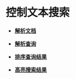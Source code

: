 # 控制文本搜索

-   **[解析文档](解析文档.md)**  

-   **[解析查询](解析查询.md)**  

-   **[排序查询结果](排序查询结果.md)**  

-   **[高亮搜索结果](高亮搜索结果.md)**  


